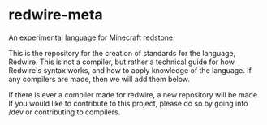 # redwire-meta
An experimental language for Minecraft redstone.

This is the repository for the creation of standards for the language, Redwire. This is not a compiler, but rather a technical guide for how Redwire's syntax works, and how to apply knowledge of the language. If any compilers are made, then we will add them below.

If there is ever a compiler made for redwire, a new repository will be made. If you would like to contribute to this project, please do so by going into /dev or contributing to compilers. 
